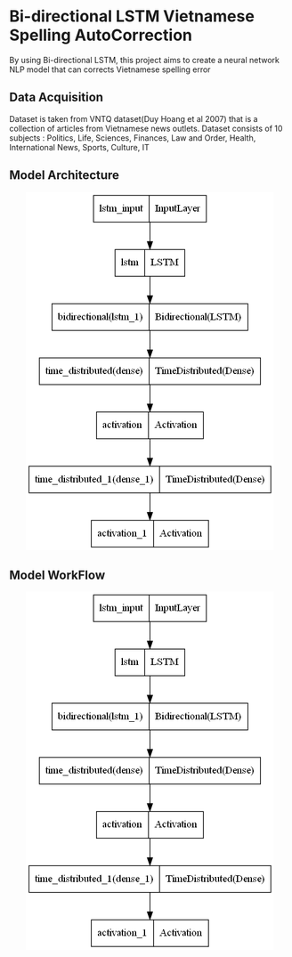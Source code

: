 # Bi-directional LSTM Vietnamese Spelling AutoCorrection
 By using Bi-directional LSTM, this project aims to create a neural network NLP model that can corrects Vietnamese spelling error 

## Data Acquisition
Dataset is taken from VNTQ dataset(Duy Hoang et al 2007) that is a collection of articles from Vietnamese news outlets. Dataset consists of 10 subjects : Politics, Life, Sciences, Finances, Law and Order, Health, International News, Sports, Culture, IT

## Model Architecture
<p align="center">
  <img src="https://github.com/HuyNNQ-127/Bi-directional-LSTM-Vietnamese-Spelling-AutoCorrection/blob/main/assets/model.png">
</p>

## Model WorkFlow
<p align="center">
  <img src="https://github.com/HuyNNQ-127/Bi-directional-LSTM-Vietnamese-Spelling-AutoCorrection/blob/main/assets/model.png">
</p>

